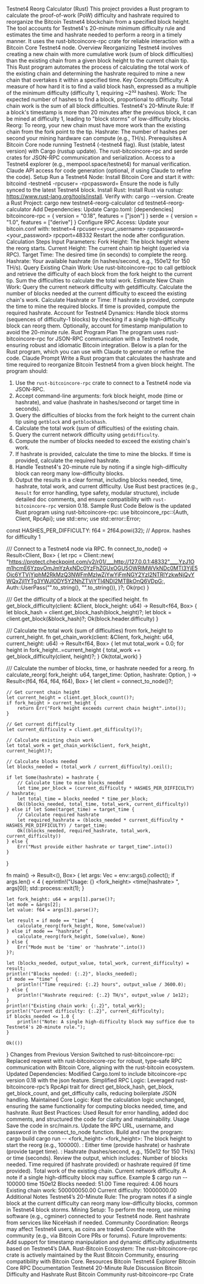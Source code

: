 Testnet4 Reorg Calculator (Rust)
This project provides a Rust program to calculate the proof-of-work (PoW) difficulty and hashrate required to reorganize the Bitcoin Testnet4 blockchain from a specified block height. The tool accounts for Testnet4's 20-minute minimum difficulty rule and estimates the time and hashrate needed to perform a reorg in a timely manner. It uses the rust-bitcoincore-rpc crate for reliable interaction with a Bitcoin Core Testnet4 node.
Overview
Reorganizing Testnet4 involves creating a new chain with more cumulative work (sum of block difficulties) than the existing chain from a given block height to the current chain tip. This Rust program automates the process of calculating the total work of the existing chain and determining the hashrate required to mine a new chain that overtakes it within a specified time.
Key Concepts
Difficulty: A measure of how hard it is to find a valid block hash, expressed as a multiple of the minimum difficulty (difficulty 1, requiring ~2³² hashes).
Work: The expected number of hashes to find a block, proportional to difficulty. Total chain work is the sum of all block difficulties.
Testnet4's 20-Minute Rule: If a block's timestamp is more than 20 minutes after the previous block, it can be mined at difficulty 1, leading to "block storms" of low-difficulty blocks.
Reorg: To reorg, your new chain must have more work than the existing chain from the fork point to the tip.
Hashrate: The number of hashes per second your mining hardware can compute (e.g., TH/s).
Prerequisites
A Bitcoin Core node running Testnet4 (-testnet4 flag).
Rust (stable, latest version) with Cargo (rustup update).
The rust-bitcoincore-rpc and serde crates for JSON-RPC communication and serialization.
Access to a Testnet4 explorer (e.g., mempool.space/testnet4) for manual verification.
Claude API access for code generation (optional, if using Claude to refine the code).
Setup
Run a Testnet4 Node:
Install Bitcoin Core and start it with:
bitcoind -testnet4 -rpcuser=<user> -rpcpassword=<pass>
Ensure the node is fully synced to the latest Testnet4 block.
Install Rust:
Install Rust via rustup: https://www.rust-lang.org/tools/install.
Verify with: cargo --version.
Create a Rust Project:
cargo new testnet4-reorg-calculator
cd testnet4-reorg-calculator
Add Dependencies:
Update Cargo.toml:
[dependencies]
bitcoincore-rpc = { version = "0.18", features = ["json"] }
serde = { version = "1.0", features = ["derive"] }
Configure RPC Access:
Update your bitcoin.conf with:
testnet=4
rpcuser=<your_username>
rpcpassword=<your_password>
rpcport=48332
Restart the node after configuration.
Calculation Steps
Input Parameters:
Fork Height: The block height where the reorg starts.
Current Height: The current chain tip height (queried via RPC).
Target Time: The desired time (in seconds) to complete the reorg.
Hashrate: Your available hashrate (in hashes/second, e.g., 150e12 for 150 TH/s).
Query Existing Chain Work:
Use rust-bitcoincore-rpc to call getblock and retrieve the difficulty of each block from the fork height to the current tip.
Sum the difficulties to calculate the total work.
Estimate New Chain Work:
Query the current network difficulty with getdifficulty.
Calculate the number of blocks needed at the current difficulty to exceed the existing chain's work.
Calculate Hashrate or Time:
If hashrate is provided, compute the time to mine the required blocks.
If time is provided, compute the required hashrate.
Account for Testnet4 Dynamics:
Handle block storms (sequences of difficulty-1 blocks) by checking if a single high-difficulty block can reorg them.
Optionally, account for timestamp manipulation to avoid the 20-minute rule.
Rust Program Plan
The program uses rust-bitcoincore-rpc for JSON-RPC communication with a Testnet4 node, ensuring robust and idiomatic Bitcoin integration. Below is a plan for the Rust program, which you can use with Claude to generate or refine the code.
Claude Prompt
Write a Rust program that calculates the hashrate and time required to reorganize Bitcoin Testnet4 from a given block height. The program should:
1. Use the `rust-bitcoincore-rpc` crate to connect to a Testnet4 node via JSON-RPC.
2. Accept command-line arguments: fork block height, mode (time or hashrate), and value (hashrate in hashes/second or target time in seconds).
3. Query the difficulties of blocks from the fork height to the current chain tip using `getblock` and `getblockhash`.
4. Calculate the total work (sum of difficulties) of the existing chain.
5. Query the current network difficulty using `getdifficulty`.
6. Compute the number of blocks needed to exceed the existing chain's work.
7. If hashrate is provided, calculate the time to mine the blocks. If time is provided, calculate the required hashrate.
8. Handle Testnet4's 20-minute rule by noting if a single high-difficulty block can reorg many low-difficulty blocks.
9. Output the results in a clear format, including blocks needed, time, hashrate, total work, and current difficulty.
Use Rust best practices (e.g., `Result` for error handling, type safety, modular structure), include detailed doc comments, and ensure compatibility with `rust-bitcoincore-rpc` version 0.18.
Sample Rust Code
Below is the updated Rust program using rust-bitcoincore-rpc:
use bitcoincore_rpc::{Auth, Client, RpcApi};
use std::env;
use std::error::Error;

const HASHES_PER_DIFFICULTY: f64 = 2f64.powi(32); // Approx. hashes for difficulty 1

/// Connect to a Testnet4 node via RPC.
fn connect_to_node() -> Result<Client, Box<dyn Error>> {
    let rpc = Client::new(
        "https://protect.checkpoint.com/v2/r01/___http://127.0.0.1:48332"___.YzJ1Om1hcmE6YzpvOmJmYzAxNDc0YzFhZGUxOGU5OWRlMWVkNDc0MTI3YjE5Ojc6YTVjYjphM2RkMzQ3NWFmMzIwZjYwYjFmNGY2YzI2NTRlYzkwNjQyYWQxZjI1YTg3YWJlODY5Y2NhZTViYTI4NDI2MTBkOnQ6VDpG;,
        Auth::UserPass("<rpcuser>".to_string(), "<rpcpass>".to_string()),
    )?;
    Ok(rpc)
}

/// Get the difficulty of a block at the specified height.
fn get_block_difficulty(client: &Client, block_height: u64) -> Result<f64, Box<dyn Error>> {
    let block_hash = client.get_block_hash(block_height)?;
    let block = client.get_block(&block_hash)?;
    Ok(block.header.difficulty)
}

/// Calculate the total work (sum of difficulties) from fork_height to current_height.
fn get_chain_work(client: &Client, fork_height: u64, current_height: u64) -> Result<f64, Box<dyn Error>> {
    let mut total_work = 0.0;
    for height in fork_height..=current_height {
        total_work += get_block_difficulty(client, height)?;
    }
    Ok(total_work)
}

/// Calculate the number of blocks, time, or hashrate needed for a reorg.
fn calculate_reorg(
    fork_height: u64,
    target_time: Option<f64>,
    hashrate: Option<f64>,
) -> Result<(f64, f64, f64, f64), Box<dyn Error>> {
    let client = connect_to_node()?;
    
    // Get current chain height
    let current_height = client.get_block_count()?;
    if fork_height > current_height {
        return Err("Fork height exceeds current chain height".into());
    }

    // Get current difficulty
    let current_difficulty = client.get_difficulty()?;
    
    // Calculate existing chain work
    let total_work = get_chain_work(&client, fork_height, current_height)?;
    
    // Calculate blocks needed
    let blocks_needed = (total_work / current_difficulty).ceil();

    if let Some(hashrate) = hashrate {
        // Calculate time to mine blocks_needed
        let time_per_block = (current_difficulty * HASHES_PER_DIFFICULTY) / hashrate;
        let total_time = blocks_needed * time_per_block;
        Ok((blocks_needed, total_time, total_work, current_difficulty))
    } else if let Some(target_time) = target_time {
        // Calculate required hashrate
        let required_hashrate = (blocks_needed * current_difficulty * HASHES_PER_DIFFICULTY) / target_time;
        Ok((blocks_needed, required_hashrate, total_work, current_difficulty))
    } else {
        Err("Must provide either hashrate or target_time".into())
    }
}

fn main() -> Result<(), Box<dyn Error>> {
    let args: Vec<String> = env::args().collect();
    if args.len() < 4 {
        eprintln!("Usage: {} <fork_height> <time|hashrate> <value>", args[0]);
        std::process::exit(1);
    }

    let fork_height: u64 = args[1].parse()?;
    let mode = &args[2];
    let value: f64 = args[3].parse()?;

    let result = if mode == "time" {
        calculate_reorg(fork_height, None, Some(value))
    } else if mode == "hashrate" {
        calculate_reorg(fork_height, Some(value), None)
    } else {
        Err("Mode must be 'time' or 'hashrate'".into())
    }?;

    let (blocks_needed, output_value, total_work, current_difficulty) = result;
    println!("Blocks needed: {:.2}", blocks_needed);
    if mode == "time" {
        println!("Time required: {:.2} hours", output_value / 3600.0);
    } else {
        println!("Hashrate required: {:.2} TH/s", output_value / 1e12);
    }
    println!("Existing chain work: {:.2}", total_work);
    println!("Current difficulty: {:.2}", current_difficulty);
    if blocks_needed <= 1.0 {
        println!("Note: A single high-difficulty block may suffice due to Testnet4's 20-minute rule.");
    }

    Ok(())
}
Changes from Previous Version
Switched to rust-bitcoincore-rpc: Replaced reqwest with rust-bitcoincore-rpc for robust, type-safe RPC communication with Bitcoin Core, aligning with the rust-bitcoin ecosystem.
Updated Dependencies: Modified Cargo.toml to include bitcoincore-rpc version 0.18 with the json feature.
Simplified RPC Logic: Leveraged rust-bitcoincore-rpc’s RpcApi trait for direct get_block_hash, get_block, get_block_count, and get_difficulty calls, reducing boilerplate JSON handling.
Maintained Core Logic: Kept the calculation logic unchanged, ensuring the same functionality for computing blocks needed, time, and hashrate.
Rust Best Practices: Used Result for error handling, added doc comments, and structured the code for clarity and maintainability.
Usage
Save the code in src/main.rs.
Update the RPC URL, username, and password in the connect_to_node function.
Build and run the program:
cargo build
cargo run -- <fork_height> <mode> <value>
<fork_height>: The block height to start the reorg (e.g., 100000).
<mode>: Either time (provide hashrate) or hashrate (provide target time).
<value>: Hashrate (hashes/second, e.g., 150e12 for 150 TH/s) or time (seconds).
Review the output, which includes:
Number of blocks needed.
Time required (if hashrate provided) or hashrate required (if time provided).
Total work of the existing chain.
Current network difficulty.
A note if a single high-difficulty block may suffice.
Example
$ cargo run -- 100000 time 150e12
Blocks needed: 51.00
Time required: 4.06 hours
Existing chain work: 500000050.00
Current difficulty: 10000000.00
Additional Notes
Testnet4’s 20-Minute Rule: The program notes if a single block at the current difficulty can reorg many low-difficulty blocks, common in Testnet4 block storms.
Mining Setup: To perform the reorg, use mining software (e.g., cgminer) connected to your Testnet4 node. Rent hashrate from services like NiceHash if needed.
Community Coordination: Reorgs may affect Testnet4 users, as coins are traded. Coordinate with the community (e.g., via Bitcoin Core PRs or forums).
Future Improvements: Add support for timestamp manipulation and dynamic difficulty adjustments based on Testnet4’s DAA.
Rust-Bitcoin Ecosystem: The rust-bitcoincore-rpc crate is actively maintained by the Rust Bitcoin Community, ensuring compatibility with Bitcoin Core.
Resources
Bitcoin Testnet4 Explorer
Bitcoin Core RPC Documentation
Testnet4 20-Minute Rule Discussion
Bitcoin Difficulty and Hashrate
Rust Bitcoin Community
rust-bitcoincore-rpc Crate
